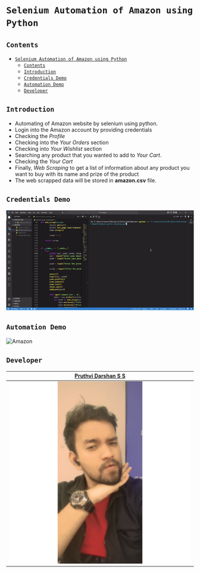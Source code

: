 # `Selenium Automation of Amazon using Python`

## `Contents`

- [`Selenium Automation of Amazon using Python`](#selenium-automation-of-amazon-using-python)
  - [`Contents`](#contents)
  - [`Introduction`](#introduction)
  - [`Credentials Demo`](#credentials-demo)
  - [`Automation Demo`](#automation-demo)
  - [`Developer`](#developer)

## `Introduction`
  
* Automating of Amazon website by selenium using python.
* Login into the Amazon account by providing credentials
* Checking the *Profile*
* Checking into the *Your Orders* section
* Checking into *Your Wishlist* section
* Searching any product that you wanted to add to *Your Cart*.
* Checking the *Your Cart*
* Finally, *Web Scraping* to get a list of information about any product you want to buy with its name and prize of the product
* The web scrapped data will be stored in **amazon.csv** file.

## `Credentials Demo`

![Enter the details](readme_assets/details.gif)

## `Automation Demo`

![Amazon]()

## `Developer`

|[Pruthvi Darshan S S]()|
|-----------------------|
|![DP](readme_assets/dp.png)|